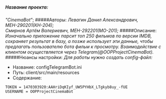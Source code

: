 ##### Название проекта:
*"CinemaBot"*;
#####Авторы:
*Левагин Данил Александрович, МЕН-290201(КН-204);  
Смирнов Артём Валериевич, МЕН-292201(МО-201);*
#####Описание:
*Изначально приложение парсит топ 250 фильмов по версии IMDB, сохраняет результат в базу, а позже использует эти данные, чтобы предлагать пользователю бота фильм к просмотру. Взаимодействие с клиентом осуществляется через Telegram(@OOPProjectCinemaBot).*
#####Нюансы настройки:
*Для работы нужно создать config-файл:* 

- Название: configTelegramBot.ini
- Путь: client/src/main/resources
- Содержание:
```
TOKEN = 1470303920:AAHriDqKIyf_UW5PYHbX_LTgkyb8uy_-fUE
USERNAME = OOPProjectCinemaBot 
```